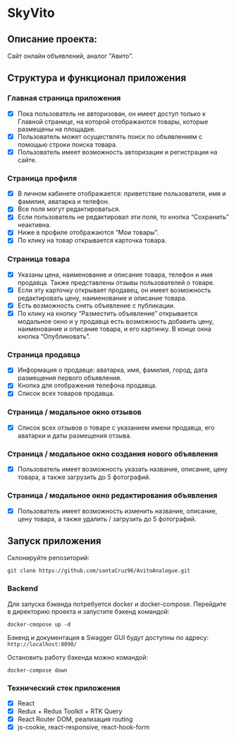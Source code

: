 # SkyVito

## Описание проекта:

Cайт онлайн объявлений, аналог "Авито".

## Структура и функционал приложения

### Главная страница приложения

- [x] Пока пользователь не авторизован, он имеет доступ только к Главной странице, на которой отображаются товары, которые размещены на площадке.
- [x] Пользователь может осуществлять поиск по объявлениям с помощью строки поиска товара.
- [x] Пользователь имеет возможность авторизации и регистрации на сайте.

### Страница профиля

- [x] В личном кабинете отображается: приветствие пользователя, имя и фамилия, аватарка и телефон.
- [x] Все поля могут редактироваться.
- [x] Если пользователь не редактировал эти поля, то кнопка “Сохранить” неактивна. 
- [x] Ниже в профиле отображаются “Мои товары”.
- [x] По клику на товар открывается карточка товара.

### Страница товара

- [x] Указаны цена, наименование и описание товара, телефон и имя продавца. Также представлены отзывы пользователей о товаре. 
- [x] Если эту карточку открывает продавец, он имеет возможность редактировать цену, наименование и описание товара.
- [x] Есть возможность снять объявление с публикации.
- [x] По клику на кнопку “Разместить объявление” открывается модальное окно и у продавца есть возможность добавить цену, наименование и описание товара, и его картинку. В конце окна кнопка “Опубликовать”.

### Страница продавца

- [x] Информация о продавце: аватарка, имя, фамилия, город, дата размещения первого объявления.
- [x] Кнопка для отображения телефона продавца.
- [x] Список всех товаров продавца.

### Страница / модальное окно отзывов

- [x] Список всех отзывов о товаре с указанием имени продавца, его аватарки и даты размещения отзыва.

### Страница / модальное окно создания нового объявления

- [x] Пользователь имеет возможность указать название, описание, цену товара, а также загрузить до 5 фотографий.

### Страница / модальное окно редактирования объявления

- [x] Пользователь имеет возможность изменить название, описание, цену товара, а также удалить / загрузить до 5 фотографий.

## Запуск приложения

Склонируйте репозиторий:

```
git clone https://github.com/santaCruz96/AvitoAnalogue.git
```

### Backend

Для запуска бэкенда потребуется docker и docker-compose.
Перейдите в директорию проекта и запустите бэкенд командой:

```
docker-cmopose up -d
```

Бэкенд и документация в Swagger GUI будут доступны по адресу: `http://localhost:8090/`

Остановить работу бэкенда можно командой:

```
docker-compose down
```

### Технический стек приложения

- [x] React
- [x] Redux + Redux Toolkit + RTK Query
- [x] React Router DOM, реализация routing
- [x] js-cookie, react-responsive, react-hook-form
